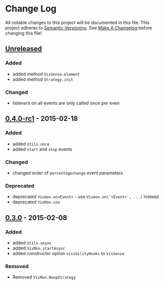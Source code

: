 # Change Log
All notable changes to this project will be documented in this file.
This project adheres to [Semantic Versioning](http://semver.org/).
See [Make A Changelog](https://github.com/olivierlacan/keep-a-changelog) 
before changing this file!

## [Unreleased][unreleased]
### Added
- added method `VisSense.element`
- added method `Strategy.init`

### Changed
- listeners on all events are only called once per even

## [0.4.0-rc1] - 2015-02-18
### Added
- added `Utils.once`
- added `start` and `stop` events

### Changed
- changed order of `percentagechange` event parameters

### Deprecated
- deprecated `Vismon.on<Event>` - use `Vismon.on('<Event>', ...)` instead
- deprecated `VisMon.use`


## [0.3.0] - 2015-02-08
### Added
- added `Utils.async`
- added `VisMon.startAsync`
- added constructor option `visibilityHooks` to `VisSense`

### Removed
- Removed `VisMon.NoopStrategy`

[unreleased]: https://github.com/vissense/vissense/compare/0.4.0-rc1...HEAD
[0.4.0-rc1]: https://github.com/vissense/vissense/compare/0.3.0...0.4.0-rc1
[0.3.0]: https://github.com/vissense/vissense/compare/0.2.1...0.3.0

